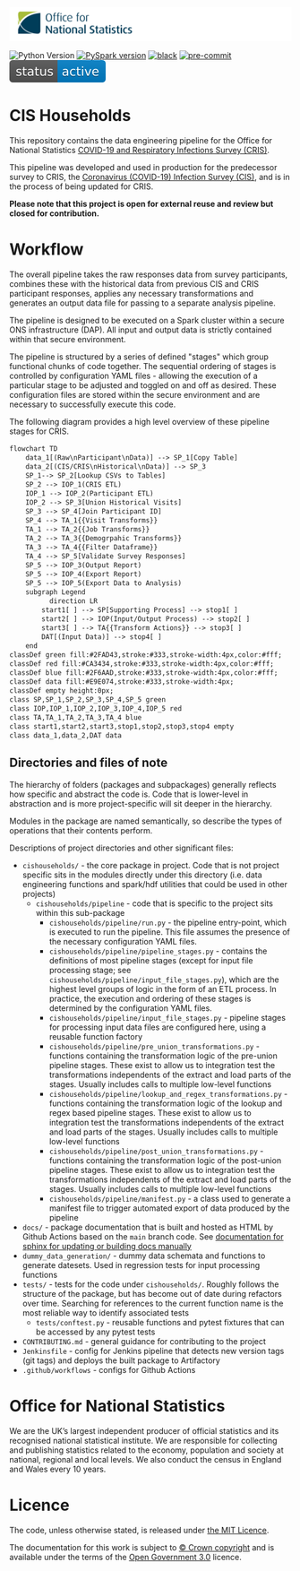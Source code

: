 <img src="https://github.com/datasciencecampus/awesome-campus/blob/master/ons_logo.png">

![Python Version](https://img.shields.io/badge/Python-3.6.8-blue.svg)
[![PySpark version](https://img.shields.io/badge/PySpark-2.4-blue)](https://spark.apache.org/docs/latest/api/python/)
[![black](https://img.shields.io/badge/code%20style-black-000000.svg)](https://github.com/ambv/black)
[![pre-commit](https://img.shields.io/badge/pre--commit-enabled-brightgreen?logo=pre-commit&logoColor=white)](https://github.com/pre-commit/pre-commit)
[![status: active](https://github.com/GIScience/badges/raw/master/status/active.svg)](https://github.com/GIScience/badges#active)

# CIS Households

This repository contains the data engineering pipeline for the Office for National Statistics [COVID-19 and Respiratory Infections Survey (CRIS)](https://www.ons.gov.uk/surveys/informationforhouseholdsandindividuals/householdandindividualsurveys/covid19andrespiratoryinfectionssurveycris/aboutthestudy).

This pipeline was developed and used in production for the predecessor survey to CRIS, the [Coronavirus (COVID-19) Infection Survey (CIS)](https://www.ons.gov.uk/peoplepopulationandcommunity/healthandsocialcare/conditionsanddiseases/bulletins/coronaviruscovid19infectionsurveypilot/previousReleases), and is in the process of being updated for CRIS.


**Please note that this project is open for external reuse and review but closed for contribution.**

# Workflow

The overall pipeline takes the raw responses data from survey participants, combines these with the historical data from previous CIS and CRIS participant responses, applies any necessary transformations and generates an output data file for passing to a separate analysis pipeline.

The pipeline is designed to be executed on a Spark cluster within a secure ONS infrastructure (DAP). All input and output data is strictly contained within that secure environment.

The pipeline is structured by a series of defined "stages" which group functional chunks of code together. The sequential ordering of stages is controlled by configuration YAML files - allowing the execution of a particular stage to be adjusted and toggled on and off as desired. These configuration files are stored within the secure environment and are necessary to successfully execute this code.

The following diagram provides a high level overview of these pipeline stages for CRIS.

```mermaid
flowchart TD
    data_1[(Raw\nParticipant\nData)] --> SP_1[Copy Table]
    data_2[(CIS/CRIS\nHistorical\nData)] --> SP_3
    SP_1--> SP_2[Lookup CSVs to Tables]
    SP_2 --> IOP_1(CRIS ETL)
    IOP_1 --> IOP_2(Participant ETL)
    IOP_2 --> SP_3[Union Historical Visits]
    SP_3 --> SP_4[Join Participant ID]
    SP_4 --> TA_1{{Visit Transforms}}
    TA_1 --> TA_2{{Job Transforms}}
    TA_2 --> TA_3{{Demogrpahic Transforms}}
    TA_3 --> TA_4{{Filter Dataframe}}
    TA_4 --> SP_5[Validate Survey Responses]
    SP_5 --> IOP_3(Output Report)
    SP_5 --> IOP_4(Export Report)
    SP_5 --> IOP_5(Export Data to Analysis)
    subgraph Legend
          direction LR
        start1[ ] --> SP[Supporting Process] --> stop1[ ]
        start2[ ] --> IOP(Input/Output Process) --> stop2[ ]
        start3[ ] --> TA{{Transform Actions}} --> stop3[ ]
        DAT[(Input Data)] --> stop4[ ]
    end
classDef green fill:#2FAD43,stroke:#333,stroke-width:4px,color:#fff;
classDef red fill:#CA3434,stroke:#333,stroke-width:4px,color:#fff;
classDef blue fill:#2F6AAD,stroke:#333,stroke-width:4px,color:#fff;
classDef data fill:#E9E074,stroke:#333,stroke-width:4px;
classDef empty height:0px;
class SP,SP_1,SP_2,SP_3,SP_4,SP_5 green
class IOP,IOP_1,IOP_2,IOP_3,IOP_4,IOP_5 red
class TA,TA_1,TA_2,TA_3,TA_4 blue
class start1,start2,start3,stop1,stop2,stop3,stop4 empty
class data_1,data_2,DAT data
```

## Directories and files of note

The hierarchy of folders (packages and subpackages) generally reflects how specific and abstract the code is. Code that is lower-level in abstraction and is more project-specific will sit deeper in the hierarchy.

Modules in the package are named semantically, so describe the types of operations that their contents perform.

Descriptions of project directories and other significant files:
* `cishouseholds/` - the core package in project. Code that is not project specific sits in the modules directly under this directory (i.e. data engineering functions and spark/hdf utilities that could be used in other projects)
    * `cishouseholds/pipeline` - code that is specific to the project sits within this sub-package
        * `cishouseholds/pipeline/run.py` - the pipeline entry-point, which is executed to run the pipeline. This file assumes the presence of the necessary configuration YAML files.
        * `cishouseholds/pipeline/pipeline_stages.py` - contains the definitions of most pipeline stages (except for input file processing stage; see `cishouseholds/pipeline/input_file_stages.py`), which are the highest level groups of logic in the form of an ETL process. In practice, the execution and ordering of these stages is determined by the configuration YAML files.
        * `cishouseholds/pipeline/input_file_stages.py` - pipeline stages for processing input data files are configured here, using a reusable function factory
        * `cishouseholds/pipeline/pre_union_transformations.py` - functions containing the transformation logic of the pre-union pipeline stages. These exist to allow us to integration test the transformations independents of the extract and load parts of the stages. Usually includes calls to multiple low-level functions
        * `cishouseholds/pipeline/lookup_and_regex_transformations.py` - functions containing the transformation logic of the lookup and regex based pipeline stages. These exist to allow us to integration test the transformations independents of the extract and load parts of the stages. Usually includes calls to multiple low-level functions
        * `cishouseholds/pipeline/post_union_transformations.py` - functions containing the transformation logic of the post-union pipeline stages. These exist to allow us to integration test the transformations independents of the extract and load parts of the stages. Usually includes calls to multiple low-level functions
        * `cishouseholds/pipeline/manifest.py` - a class used to generate a manifest file to trigger automated export of data produced by the pipeline
* `docs/` - package documentation that is built and hosted as HTML by Github Actions based on the `main` branch code. See [documentation for sphinx for updating or building docs manually](https://www.sphinx-doc.org/en/master/)
* `dummy_data_generation/` - dummy data schemata and functions to generate datesets. Used in regression tests for input processing functions
* `tests/` - tests for the code under `cishouseholds/`. Roughly follows the structure of the package, but has become out of date during refactors over time. Searching for references to the current function name is the most reliable way to identify associated tests
    * `tests/conftest.py` - reusable functions and pytest fixtures that can be accessed by any pytest tests
* `CONTRIBUTING.md` - general guidance for contributing to the project
* `Jenkinsfile` - config for Jenkins pipeline that detects new version tags (git tags) and deploys the built package to Artifactory
* `.github/workflows` - configs for Github Actions

# Office for National Statistics

We are the UK’s largest independent producer of official statistics and its recognised national statistical institute. We are responsible for collecting and publishing statistics related to the economy, population and society at national, regional and local levels. We also conduct the census in England and Wales every 10 years.

# Licence

<!-- Unless stated otherwise, the codebase is released under [the MIT Licence][mit]. -->

The code, unless otherwise stated, is released under [the MIT Licence][mit].

The documentation for this work is subject to [© Crown copyright][copyright] and is available under the terms of the [Open Government 3.0][ogl] licence.

[mit]: LICENCE
[copyright]: http://www.nationalarchives.gov.uk/information-management/re-using-public-sector-information/uk-government-licensing-framework/crown-copyright/
[ogl]: http://www.nationalarchives.gov.uk/doc/open-government-licence/version/3/
